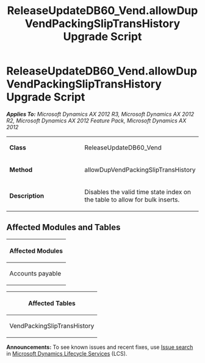 ﻿---
title: ReleaseUpdateDB60_Vend.allowDupVendPackingSlipTransHistory Upgrade Script
TOCTitle: ReleaseUpdateDB60_Vend.allowDupVendPackingSlipTransHistory Upgrade Script
ms:assetid: e085ff36-11fe-94ff-2276-e8caf5c3543a
ms:mtpsurl: https://msdn.microsoft.com/en-us/library/JJ737293(v=AX.60)
ms:contentKeyID: 49711735
ms.date: 05/18/2015
mtps_version: v=AX.60
---

# ReleaseUpdateDB60\_Vend.allowDupVendPackingSlipTransHistory Upgrade Script 


_**Applies To:** Microsoft Dynamics AX 2012 R3, Microsoft Dynamics AX 2012 R2, Microsoft Dynamics AX 2012 Feature Pack, Microsoft Dynamics AX 2012_

<table>
<colgroup>
<col style="width: 50%" />
<col style="width: 50%" />
</colgroup>
<tbody>
<tr class="odd">
<td><p><strong>Class</strong></p></td>
<td><p>ReleaseUpdateDB60_Vend</p></td>
</tr>
<tr class="even">
<td><p><strong>Method</strong></p></td>
<td><p>allowDupVendPackingSlipTransHistory</p></td>
</tr>
<tr class="odd">
<td><p><strong>Description</strong></p></td>
<td><p>Disables the valid time state index on the table to allow for bulk inserts.</p></td>
</tr>
</tbody>
</table>


## Affected Modules and Tables

<table>
<colgroup>
<col style="width: 100%" />
</colgroup>
<thead>
<tr class="header">
<th><p>Affected Modules</p></th>
</tr>
</thead>
<tbody>
<tr class="odd">
<td><p>Accounts payable</p></td>
</tr>
</tbody>
</table>


<table>
<colgroup>
<col style="width: 100%" />
</colgroup>
<thead>
<tr class="header">
<th><p>Affected Tables</p></th>
</tr>
</thead>
<tbody>
<tr class="odd">
<td><p>VendPackingSlipTransHistory</p></td>
</tr>
</tbody>
</table>

  
**Announcements:** To see known issues and recent fixes, use [Issue search](http://go.microsoft.com/fwlink/?linkid=389258) in [Microsoft Dynamics Lifecycle Services](http://go.microsoft.com/fwlink/?linkid=306505) (LCS).

